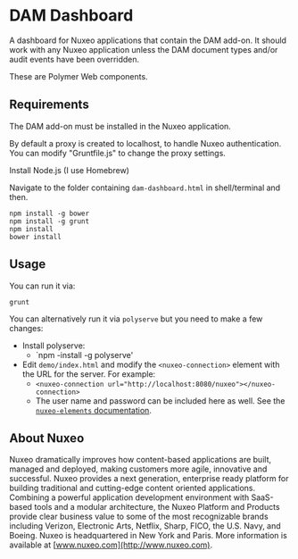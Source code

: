# DAM Dashboard

A dashboard for Nuxeo applications that contain the DAM add-on. It should work with any Nuxeo application unless the DAM document types and/or audit events have been overridden.

These are Polymer Web components.

## Requirements

The DAM add-on must be installed in the Nuxeo application.

By default a proxy is created to localhost, to handle Nuxeo authentication.  You can modify "Gruntfile.js" to change the proxy settings.

Install Node.js (I use Homebrew)

Navigate to the folder containing `dam-dashboard.html` in shell/terminal and then.

    npm install -g bower
    npm install -g grunt
    npm install
    bower install

## Usage

You can run it via:

    grunt

You can alternatively run it via `polyserve` but you need to make a few changes:

* Install polyserve:
  * `npm -install -g polyserve'
* Edit `demo/index.html` and modify the `<nuxeo-connection>` element with the URL for the server. For example:
  * `<nuxeo-connection url="http://localhost:8080/nuxeo"></nuxeo-connection>`
  * The user name and password can be included here as well. See the [`nuxeo-elements` documentation](https://doc.nuxeo.com/x/XJCRAQ).

## About Nuxeo

Nuxeo dramatically improves how content-based applications are built, managed and deployed, making customers more agile, innovative and successful. Nuxeo provides a next generation, enterprise ready platform for building traditional and cutting-edge content oriented applications. Combining a powerful application development environment with SaaS-based tools and a modular architecture, the Nuxeo Platform and Products provide clear business value to some of the most recognizable brands including Verizon, Electronic Arts, Netflix, Sharp, FICO, the U.S. Navy, and Boeing. Nuxeo is headquartered in New York and Paris. More information is available at [www.nuxeo.com](http://www.nuxeo.com).